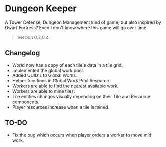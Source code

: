 # Dungeon Keeper

A Tower Defense, Dungeon Management kind of game, but also inspired by Dwarf Fortress? Even I don't know where this game will go over time.

> Version 0.2.0.4

## Changelog

- World now has a copy of each tile's data in a tile grid.
- Implemented the global work pool.
- Added UUID's to Global Works.
- Helper functions in Global Work Pool Resource.
- Workers are able to find the nearest available work.
- Workers are able to mine tiles.
- Tile entities changes visually depending on their Tile and Resource components.
- Player resources increase when a tile is mined.

## TO-DO

- Fix the bug which occurs when player orders a worker to move mid work.